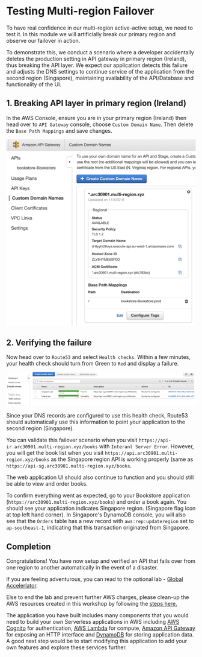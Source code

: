 # Testing Multi-region Failover

To have real confidence in our multi-region active-active setup, we need to test it.
In this module we will artificially break our primary region and observe our failover in action.

To demonstrate this, we conduct a scenario where a developer
accidentally deletes the production setting in API gateway in
primary region (Ireland), thus breaking the API layer. We expect our application detects
this failure and adjusts the DNS settings to continue service of the
application from the second region (Singapore),
maintaining availability of the API/Database and functionality of the UI.

## 1. Breaking API layer in primary region (Ireland)

In the AWS Console, ensure you are in your primary region (Ireland) then head over to
`API Gateway` console, choose `Custom Domain Name`. Then delete the `Base Path Mappings` and save changes.

![Failover](../images/04-failover-01.png)

## 2. Verifying the failure

Now head over to `Route53` and select `Health checks`. Within a few
minutes, your health check should turn from Green to `Red` and display a
failure.

![Failover](../images/04-failover-02.png)

Since your DNS records are configured to use this health check, Route53 should
automatically use this information to point your application to the second region (Singapore).

You can validate this failover scenario when you visit `https://api-ir.arc30901.multi-region.xyz/books` with `Interanl Server Error`. However, you will get the book list when you visit `https://api.arc30901.multi-region.xyz/books` as the Singapore region API is working properly (same as `https://api-sg.arc30901.multi-region.xyz/books`. 

The web application UI should also continue to 
function and you should still be able to view and order books.

To confirm everything went as expected, go to your Bookstore application (`https://arc30901.multi-region.xyz/books`)
and order a book again. You should see your application indicates Singapore region. (Singapore flag icon at top left hand corner). In Singapore's DynamoDB console, you will also see that the `Orders` table has a new record with `aws:rep:updateregion` set to `ap-southeast-1`, indicating that this transaction originated from Singapore.


## Completion

Congratulations! You have now setup and verified an API that fails over from
one region to another automatically in the event of a disaster.

If you are feeling adventurous, you can read to the optional lab - [Global Accelerlator](../6_Optional/README.md).

Else to end the lab and prevent further AWS charges, please clean-up the AWS resources created in this workshop by following the [steps here.](../5_Cleanup/README.md)

The application you have built includes many components that you would need to
build your own Serverless applications in AWS including [AWS
Cognito](https://aws.amazon.com/cognito) for authentication, [AWS
Lambda](https://aws.amazon.com/lambda) for compute, [Amazon API
Gateway](https://aws.amazon.com/apigateway) for exposing an HTTP interface and
[DynamoDB](https://aws.amazon.com/dynamodb) for storing application data. A
good next step would be to start modifying this application to add your own
features and explore these services further.

